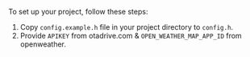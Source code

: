 To set up your project, follow these steps:

1. Copy `config.example.h` file in your project directory to `config.h`.
2. Provide `APIKEY` from otadrive.com & `OPEN_WEATHER_MAP_APP_ID` from openweather.
